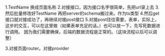 1.TestName 换成页面名称
2.对接接口，因为接口名字很简单，先把url录上去
3.然后批量修改好TestName  再把server的schema搬过来。作为ts类型
4.然后get接口就对接成功了，再继续对接post接口
5.对接post往往需要，表单，实际上，这步的交互，可以在这里做（如果表单充足的话。）也可以放一下，先写死数据进行调用。
因为我们需要确保，后端的数据流程是正常的。（这块流程以后可以调整）



3.对接页面router。对接provider